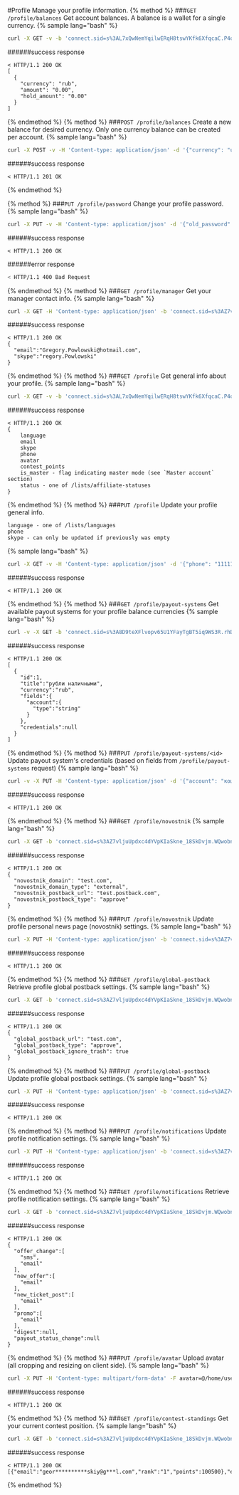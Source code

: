 #Profile
Manage your profile information.
{% method %}
###`GET /profile/balances`
Get account balances. A balance is a wallet for a single currency.
{% sample lang="bash" %}
```bash
curl -X GET -v -b 'connect.sid=s%3AL7xQwNemYqilwERqH8tswYKfk6XfqcaC.P4qkrt3mUix3Dw6A2ze7Z9phswc%2FHIKqGYZ4YJyLYE0' http://dashboard.everad.com/v2/profile/balances
```
######success response
```
< HTTP/1.1 200 OK
[
  {
    "currency": "rub",
    "amount": "0.00",
    "hold_amount": "0.00"
  }
]
```
{% endmethod %}
{% method %}
###`POST /profile/balances`
Create a new balance for desired currency. Only one currency balance can be created per account.
{% sample lang="bash" %}
```bash
curl -X POST -v -H 'Content-type: application/json' -d '{"currency": "usd"}' -b 'connect.sid=s%3AL7xQwNemYqilwERqH8tswYKfk6XfqcaC.P4qkrt3mUix3Dw6A2ze7Z9phswc%2FHIKqGYZ4YJyLYE0' http://dashboard.everad.com/v2/profile/balances
```
######success response
```
< HTTP/1.1 201 OK
```
{% endmethod %}

{% method %}
###`PUT /profile/password`
Change your profile password.
{% sample lang="bash" %}
```bash
curl -X PUT -v -H 'Content-type: application/json' -d '{"old_password": "1", "new_password":"2"}' -b 'connect.sid=s%3AL7xQwNemYqilwERqH8tswYKfk6XfqcaC.P4qkrt3mUix3Dw6A2ze7Z9phswc%2FHIKqGYZ4YJyLYE0' http://dashboard.everad.com/v2/profile/password
```
######success response
```
< HTTP/1.1 200 OK
```
######error response
```bash
< HTTP/1.1 400 Bad Request
```
{% endmethod %}
{% method %}
###`GET /profile/manager`
Get your manager contact info.
{% sample lang="bash" %}
```bash
curl -X GET -H 'Content-type: application/json' -b 'connect.sid=s%3AZ7vljuUpdxc4dYVpKIaSkne_18SkDvjm.WQwobn6eVQ%2BNOo%2FOtmocjGRm8HZcQxw9c2W9ncpa7RM' -v http://dashboard.everad.com/v2/profile/manager
```
######success response
```
< HTTP/1.1 200 OK
{
  "email":"Gregory.Powlowski@hotmail.com",
  "skype":"regory.Powlowski"
}
```
{% endmethod %}
{% method %}
###`GET /profile`
Get general info about your profile.
{% sample lang="bash" %}
```bash
curl -X GET -v -b 'connect.sid=s%3AL7xQwNemYqilwERqH8tswYKfk6XfqcaC.P4qkrt3mUix3Dw6A2ze7Z9phswc%2FHIKqGYZ4YJyLYE0' http://dashboard.everad.com/v2/profile
```
######success response
```
< HTTP/1.1 200 OK
{
    language
    email
    skype
    phone
    avatar
    contest_points
    is_master - flag indicating master mode (see `Master account` section)
    status - one of /lists/affiliate-statuses
}
```
{% endmethod %}
{% method %}
###`PUT /profile`
Update your profile general info.
```
language - one of /lists/languages
phone
skype - can only be updated if previously was empty
```
{% sample lang="bash" %}
```bash
curl -X GET -v -H 'Content-type: application/json' -d '{"phone": "11111"}' -b 'connect.sid=s%3AL7xQwNemYqilwERqH8tswYKfk6XfqcaC.P4qkrt3mUix3Dw6A2ze7Z9phswc%2FHIKqGYZ4YJyLYE0' http://dashboard.everad.com/v2/profile
```
######success response
```
< HTTP/1.1 200 OK
```
{% endmethod %}
{% method %}
###`GET /profile/payout-systems`
Get available payout systems for your profile balance currencies
{% sample lang="bash" %}
```bash
curl -v -X GET -b 'connect.sid=s%3A8D9teXFlvopv65U1YFayTgBT5iq9WS3R.rhDzTzI4blRSzPwGe6P0PNiZa0otDLMvF4rwsEK4QuU' http://dashboard.everad.com/v2/profile/payout-systems
```
######success response
```
< HTTP/1.1 200 OK
[
  {
    "id":1,
    "title":"рубли наличными",
    "currency":"rub",
    "fields":{
      "account":{
        "type":"string"
      }
    },
    "credentials":null
  }
]
```
{% endmethod %}
{% method %}
###`PUT /profile/payout-systems/<id>`
Update payout system's credentials (based on fields from `/profile/payout-systems` request)
{% sample lang="bash" %}
```bash
curl -v -X PUT -H 'Content-type: application/json' -d '{"account": "кошель"}' -b 'connect.sid=s%3A8D9teXFlvopv65U1YFayTgBT5iq9WS3R.rhDzTzI4blRSzPwGe6P0PNiZa0otDLMvF4rwsEK4QuU' http://dashboard.everad.com/v2/profile/payout-systems/1
```
######success response
```
< HTTP/1.1 200 OK
```
{% endmethod %}
{% method %}
###`GET /profile/novostnik`
{% sample lang="bash" %}
```bash
curl -X GET -b 'connect.sid=s%3AZ7vljuUpdxc4dYVpKIaSkne_18SkDvjm.WQwobn6eVQ%2BNOo%2FOtmocjGRm8HZcQxw9c2W9ncpa7RM' -v http://dashboard.everad.com/v2/profile/novostnik
```
######success response
```
< HTTP/1.1 200 OK
{
  "novostnik_domain": "test.com",
  "novostnik_domain_type": "external",
  "novostnik_postback_url": "test.postback.com",
  "novostnik_postback_type": "approve"
}
```
{% endmethod %}
{% method %}
###`PUT /profile/novostnik`
Update profile personal news page (novostnik) settings.
{% sample lang="bash" %}
```bash
curl -X PUT -H 'Content-type: application/json' -b 'connect.sid=s%3AZ7vljuUpdxc4dYVpKIaSkne_18SkDvjm.WQwobn6eVQ%2BNOo%2FOtmocjGRm8HZcQxw9c2W9ncpa7RM' -d '{ "novostnik_domain": "test.com", "novostnik_domain_type": "external", "novostnik_postback_url": "test.postback.com", "novostnik_postback_type": "approve", "novostnik_postback_ignore_trash": true}' -v http://dashboard.everad.com/v2/profile/novostnik
```
######success response
```
< HTTP/1.1 200 OK
```
{% endmethod %}
{% method %}
###`GET /profile/global-postback`
Retrieve profile global postback settings.
{% sample lang="bash" %}
```bash
curl -X GET -b 'connect.sid=s%3AZ7vljuUpdxc4dYVpKIaSkne_18SkDvjm.WQwobn6eVQ%2BNOo%2FOtmocjGRm8HZcQxw9c2W9ncpa7RM' -v http://dashboard.everad.com/v2/profile/global-postback
```
######success response
```
< HTTP/1.1 200 OK
{
  "global_postback_url": "test.com",
  "global_postback_type": "approve",
  "global_postback_ignore_trash": true
}
```
{% endmethod %}
{% method %}
###`PUT /profile/global-postback`
Update profile global postback settings.
{% sample lang="bash" %}
```bash
curl -X PUT -H 'Content-type: application/json' -b 'connect.sid=s%3AZ7vljuUpdxc4dYVpKIaSkne_18SkDvjm.WQwobn6eVQ%2BNOo%2FOtmocjGRm8HZcQxw9c2W9ncpa7RM' -d '{ "global_postback_url": "test.com", "global_postback_type": "approve", "global_postback_ignore_trash": true }' -v http://dashboard.everad.com/v2/profile/global-postback
```
######success response
```
< HTTP/1.1 200 OK
```
{% endmethod %}
{% method %}
###`PUT /profile/notifications`
Update profile notification settings.
{% sample lang="bash" %}
```bash
curl -X PUT -H 'Content-type: application/json' -b 'connect.sid=s%3AZ7vljuUpdxc4dYVpKIaSkne_18SkDvjm.WQwobn6eVQ%2BNOo%2FOtmocjGRm8HZcQxw9c2W9ncpa7RM' -d '{ "offer_change": [], "new_offer": ["sms"], "new_ticket": ["email", "sms"] }' -v http://dashboard.everad.com/v2/profile/notifications
```
######success response
```
< HTTP/1.1 200 OK
```
{% endmethod %}
{% method %}
###`GET /profile/notifications`
Retrieve profile notification settings.
{% sample lang="bash" %}
```bash
curl -X GET -b 'connect.sid=s%3AZ7vljuUpdxc4dYVpKIaSkne_18SkDvjm.WQwobn6eVQ%2BNOo%2FOtmocjGRm8HZcQxw9c2W9ncpa7RM' -v http://dashboard.everad.com/v2/profile/notifications
```
######success response
```
< HTTP/1.1 200 OK
{
  "offer_change":[
    "sms",
    "email"
  ],
  "new_offer":[
    "email"
  ],
  "new_ticket_post":[
    "email"
  ],
  "promo":[
    "email"
  ],
  "digest":null,
  "payout_status_change":null
}
```
{% endmethod %}
{% method %}
###`PUT /profile/avatar`
Upload avatar (all cropping and resizing on client side).
{% sample lang="bash" %}
```bash
curl -X PUT -H 'Content-type: multipart/form-data' -F avatar=@/home/user/me.jpg -v http://dashboard.everad.com/v2/profile/avatar
```
######success response
```
< HTTP/1.1 200 OK
```
{% endmethod %}
{% method %}
###`GET /profile/contest-standings`
Get your current contest position.
{% sample lang="bash" %}
```bash
curl -X GET -b 'connect.sid=s%3AZ7vljuUpdxc4dYVpKIaSkne_18SkDvjm.WQwobn6eVQ%2BNOo%2FOtmocjGRm8HZcQxw9c2W9ncpa7RM' -v http://dashboard.everad.com/v2/profile/contest-standings
```
######success response
```
< HTTP/1.1 200 OK
[{"email":"geor**********skiy@g***l.com","rank":"1","points":100500},"email":"Wil********y89@y***o.com","rank":"2","points":10050}]
```
{% endmethod %}